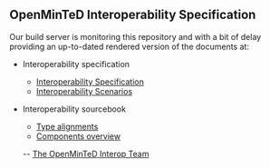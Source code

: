 ## OpenMinTeD Interoperability Specification

Our build server is monitoring this repository and with a bit of delay providing an up-to-dated
rendered version of the documents at:

* Interoperability specification
  * [Interoperability Specification](https://builds.openminted.eu/job/WP%205.2%20-%20Interoperability%20Specification/eu.openminted.interop$openminted-interoperability-spec/doclinks/1/)
  * [Interoperability Scenarios](https://builds.openminted.eu/job/WP%205.2%20-%20Interoperability%20Specification/eu.openminted.interop$openminted-interoperability-spec/doclinks/1/openminted-interoperability-scenarios.html)
* Interoperability sourcebook
  * [Type alignments](https://builds.openminted.eu/job/WP%205.2%20-%20Typesystem%20alignment/eu.openminted.interop$mapping-conversion/doclinks/1/typealignment.html)
  * [Components overview](https://builds.openminted.eu/job/WP%205.2%20-%20Typesystem%20alignment/eu.openminted.interop$mapping-conversion/doclinks/1/components.html)
  
  -- [The OpenMinTeD Interop Team](http://openminted.eu/community/working-groups/)
